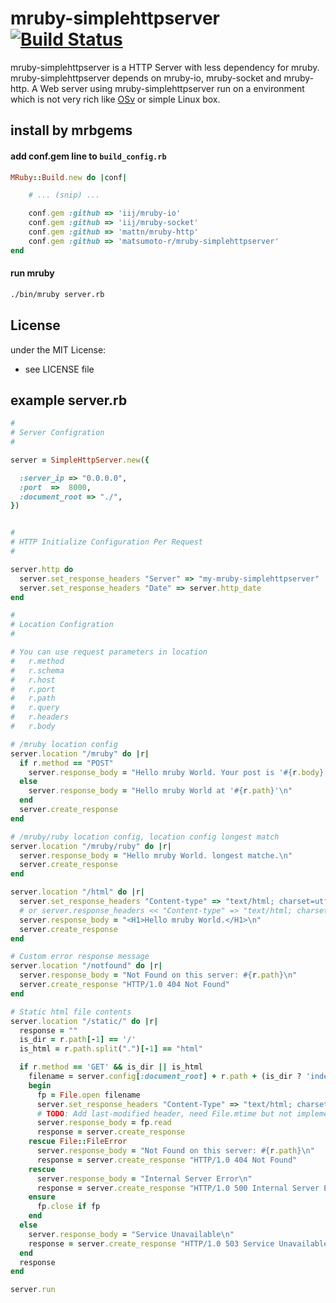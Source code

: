 # mruby-simplehttpserver   [![Build Status](https://travis-ci.org/matsumoto-r/mruby-simplehttpserver.svg?branch=master)](https://travis-ci.org/matsumoto-r/mruby-simplehttpserver)

mruby-simplehttpserver is a HTTP Server with less dependency for mruby. mruby-simplehttpserver depends on mruby-io, mruby-socket and mruby-http. A Web server using mruby-simplehttpserver run on a environment which is not very rich like [OSv](http://osv.io/) or simple Linux box.

## install by mrbgems 
#### add conf.gem line to `build_config.rb` 
```ruby
MRuby::Build.new do |conf|

    # ... (snip) ...

    conf.gem :github => 'iij/mruby-io'
    conf.gem :github => 'iij/mruby-socket'
    conf.gem :github => 'mattn/mruby-http'
    conf.gem :github => 'matsumoto-r/mruby-simplehttpserver'
end
```
#### run mruby
```bash
./bin/mruby server.rb
```
## License
under the MIT License:
- see LICENSE file

## example server.rb
```ruby
# 
# Server Configration
# 

server = SimpleHttpServer.new({

  :server_ip => "0.0.0.0",
  :port  =>  8000,
  :document_root => "./",
})


#
# HTTP Initialize Configuration Per Request
#

server.http do 
  server.set_response_headers "Server" => "my-mruby-simplehttpserver"
  server.set_response_headers "Date" => server.http_date
end

# 
# Location Configration
# 

# You can use request parameters in location
#   r.method
#   r.schema
#   r.host
#   r.port
#   r.path
#   r.query
#   r.headers
#   r.body

# /mruby location config
server.location "/mruby" do |r|
  if r.method == "POST"
    server.response_body = "Hello mruby World. Your post is '#{r.body}'\n"
  else
    server.response_body = "Hello mruby World at '#{r.path}'\n"
  end
  server.create_response
end

# /mruby/ruby location config, location config longest match
server.location "/mruby/ruby" do |r|
  server.response_body = "Hello mruby World. longest matche.\n"
  server.create_response
end

server.location "/html" do |r|
  server.set_response_headers "Content-type" => "text/html; charset=utf-8"
  # or server.response_headers << "Content-type" => "text/html; charset=utf-8"
  server.response_body = "<H1>Hello mruby World.</H1>\n"
  server.create_response
end

# Custom error response message
server.location "/notfound" do |r|
  server.response_body = "Not Found on this server: #{r.path}\n"
  server.create_response "HTTP/1.0 404 Not Found"
end

# Static html file contents
server.location "/static/" do |r|
  response = ""
  is_dir = r.path[-1] == '/'
  is_html = r.path.split(".")[-1] == "html"

  if r.method == 'GET' && is_dir || is_html
    filename = server.config[:document_root] + r.path + (is_dir ? 'index.html' : '')
    begin
      fp = File.open filename
      server.set_response_headers "Content-Type" => "text/html; charset=utf-8"
      # TODO: Add last-modified header, need File.mtime but not implemented
      server.response_body = fp.read
      response = server.create_response
    rescue File::FileError
      server.response_body = "Not Found on this server: #{r.path}\n"
      response = server.create_response "HTTP/1.0 404 Not Found"
    rescue
      server.response_body = "Internal Server Error\n"
      response = server.create_response "HTTP/1.0 500 Internal Server Error"
    ensure
      fp.close if fp
    end
  else
    server.response_body = "Service Unavailable\n"
    response = server.create_response "HTTP/1.0 503 Service Unavailable"
  end
  response
end

server.run
```

